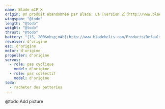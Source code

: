 ```yaml
---
name: Blade mCP X
origin: Un produit abandonnée par Blade. La [version 2](http://www.bladehelis.com/Products/Default.aspx?ProdID=BLH3600).
wingspan: "@todo"
length: "@todo"
weight: "@todo"
thrust: "@todo"
battery: "[1S, 200&nbsp;mAh](http://www.bladehelis.com/Products/Default.aspx?ProdID=EFLB2001S30)"
receiver: d'origine
esc: d'origine
motor: d'origine
propeller: d'origine
servos:
  - role: pas cyclique
    model: d'origine
  - role: pas collectif
    model: d'origine
todo:
  - racheter des batteries
---
```

@todo Add picture
